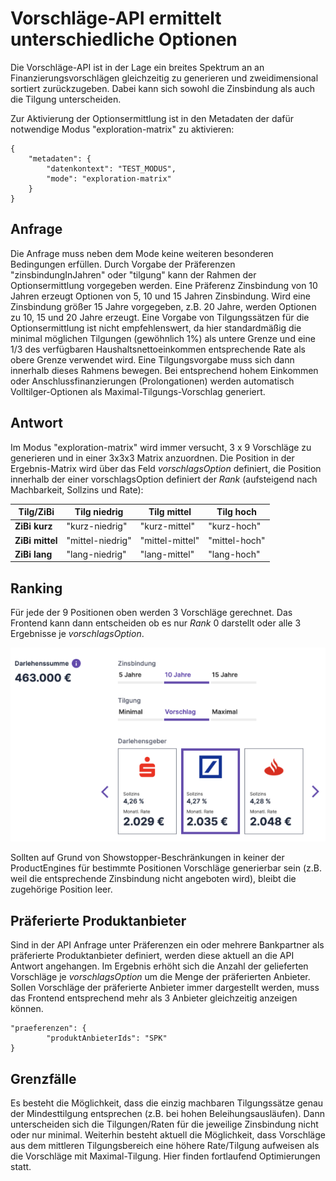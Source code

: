 # Vorschläge-API ermittelt unterschiedliche Optionen

Die Vorschläge-API ist in der Lage ein breites Spektrum an an Finanzierungsvorschlägen gleichzeitig zu generieren und zweidimensional sortiert zurückzugeben. Dabei kann sich sowohl die Zinsbindung als auch die Tilgung unterscheiden.

Zur Aktivierung der Optionsermittlung ist in den Metadaten der dafür notwendige Modus "exploration-matrix" zu aktivieren:
```
{
    "metadaten": {
        "datenkontext": "TEST_MODUS",
        "mode": "exploration-matrix"
    }
}
```

## Anfrage

Die Anfrage muss neben dem Mode keine weiteren besonderen Bedingungen erfüllen. Durch Vorgabe der Präferenzen "zinsbindungInJahren" oder "tilgung" kann der Rahmen der Optionsermittlung vorgegeben werden. Eine Präferenz Zinsbindung von 10 Jahren erzeugt Optionen von 5, 10 und 15 Jahren Zinsbindung. Wird eine Zinsbindung größer 15 Jahre vorgegeben, z.B. 20 Jahre, werden Optionen zu 10, 15 und 20 Jahre erzeugt. 
Eine Vorgabe von Tilgungssätzen für die Optionsermittlung ist nicht empfehlenswert, da hier standardmäßig die minimal möglichen Tilgungen (gewöhnlich 1%) als untere Grenze und eine 1/3 des verfügbaren Haushaltsnettoeinkommen entsprechende Rate als obere Grenze verwendet wird. Eine Tilgungsvorgabe muss sich dann innerhalb dieses Rahmens bewegen. Bei entsprechend hohem Einkommen oder Anschlussfinanzierungen (Prolongationen) werden automatisch Volltilger-Optionen als Maximal-Tilgungs-Vorschlag generiert.

## Antwort

Im Modus "exploration-matrix" wird immer versucht, 3 x 9 Vorschläge zu generieren und in einer 3x3x3 Matrix anzuordnen. Die Position in der Ergebnis-Matrix wird über das Feld _vorschlagsOption_ definiert, die Position innerhalb der einer vorschlagsOption definiert der _Rank_ (aufsteigend nach Machbarkeit, Sollzins und Rate):

| Tilg/ZiBi             | Tilg niedrig          | Tilg mittel           | Tilg hoch |
| --------------------- | --------------------- | --------------------- | --------------------- |
|**ZiBi kurz**| "kurz-niedrig" | "kurz-mittel" | "kurz-hoch" |
|**ZiBi mittel**|"mittel-niedrig"|"mittel-mittel"|"mittel-hoch"|
|**ZiBi lang**|"lang-niedrig"|"lang-mittel"|"lang-hoch"|


## Ranking
Für jede der 9 Positionen oben werden 3 Vorschläge gerechnet. Das Frontend kann dann entscheiden ob es nur _Rank_ 0 darstellt oder alle 3 Ergebnisse je _vorschlagsOption_.

![Beispiel einer Darstellung der 3 besten Vorschläge der 3x3 Matrix ](3x3x3.png)

Sollten auf Grund von Showstopper-Beschränkungen in keiner der ProductEngines für bestimmte Positionen Vorschläge generierbar sein (z.B. weil die entsprechende Zinsbindung nicht angeboten wird), bleibt die zugehörige Position leer.

## Präferierte Produktanbieter

Sind in der API Anfrage unter Präferenzen ein oder mehrere Bankpartner als präferierte Produktanbieter definiert, werden diese aktuell an die API Antwort angehangen. Im Ergebnis erhöht sich die Anzahl der gelieferten Vorschläge je _vorschlagsOption_ um die Menge der präferierten Anbieter. Sollen Vorschläge der präferierte Anbieter immer dargestellt werden, muss das Frontend entsprechend mehr als 3 Anbieter gleichzeitig anzeigen können.
```
"praeferenzen": {
        "produktAnbieterIds": "SPK"
}
```

## Grenzfälle

Es besteht die Möglichkeit, dass die einzig machbaren Tilgungssätze genau der Mindesttilgung entsprechen (z.B. bei hohen Beleihungsausläufen). Dann unterscheiden sich die Tilgungen/Raten für die jeweilige Zinsbindung nicht oder nur minimal. Weiterhin besteht aktuell die Möglichkeit, dass Vorschläge aus dem mittleren Tilgungsbereich eine höhere Rate/Tilgung aufweisen als die Vorschläge mit Maximal-Tilgung. Hier finden fortlaufend Optimierungen statt.

